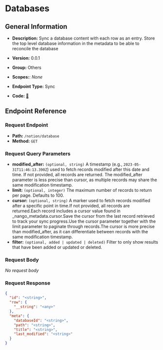 # Databases

## General Information

- **Description:** Sync a database content with each row as an entry. Store the top level
database information in the metadata to be able to reconcile the database

- **Version:** 0.0.1
- **Group:** Others
- **Scopes:**: _None_
- **Endpoint Type:** Sync
- **Code:** [🔗](https://github.com/NangoHQ/integration-templates/tree/main/integrations/notion/syncs/databases.ts)

## Endpoint Reference

### Request Endpoint

- **Path:** `/notion/database`
- **Method:** `GET`

### Request Query Parameters

- **modified_after:** `(optional, string)` A timestamp (e.g., `2023-05-31T11:46:13.390Z`) used to fetch records modified after this date and time. If not provided, all records are returned. The modified_after parameter is less precise than cursor, as multiple records may share the same modification timestamp.
- **limit:** `(optional, integer)` The maximum number of records to return per page. Defaults to 100.
- **cursor:** `(optional, string)` A marker used to fetch records modified after a specific point in time.If not provided, all records are returned.Each record includes a cursor value found in _nango_metadata.cursor.Save the cursor from the last record retrieved to track your sync progress.Use the cursor parameter together with the limit parameter to paginate through records.The cursor is more precise than modified_after, as it can differentiate between records with the same modification timestamp.
- **filter:** `(optional, added | updated | deleted)` Filter to only show results that have been added or updated or deleted.

### Request Body

_No request body_

### Request Response

```json
{
  "id": "<string>",
  "row": {
    "__string": "<any>"
  },
  "meta": {
    "databaseId": "<string>",
    "path": "<string>",
    "title": "<string>",
    "last_modified": "<string>"
  }
}
```
